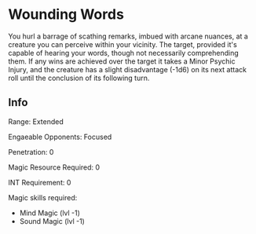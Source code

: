 # Wounding Words

You hurl a barrage of scathing remarks, imbued with arcane nuances, at a creature you can perceive within your vicinity. The target, provided it's capable of hearing your words, though not necessarily comprehending them. If any wins are achieved over the target it takes a Minor Psychic Injury, and the creature has a slight disadvantage (-1d6) on its next attack roll until the conclusion of its following turn.

## Info

Range: Extended

Engaeable Opponents: Focused

Penetration: 0

Magic Resource Required: 0

INT Requirement: 0

Magic skills required:

- Mind Magic (lvl -1)
- Sound Magic (lvl -1)
